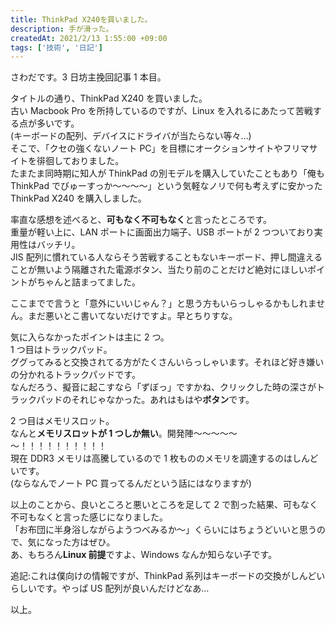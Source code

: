 ```yaml
---
title: ThinkPad X240を買いました。
description: 手が滑った。
createdAt: 2021/2/13 1:55:00 +09:00
tags: ['技術', '日記']
---
```


さわだです。3 日坊主挽回記事 1 本目。

タイトルの通り、ThinkPad X240 を買いました。  
古い Macbook Pro を所持しているのですが、Linux を入れるにあたって苦戦する点が多いです。  
(キーボードの配列、デバイスにドライバが当たらない等々…)  
そこで、「クセの強くないノート PC」を目標にオークションサイトやフリマサイトを徘徊しておりました。  
たまたま同時期に知人が ThinkPad の別モデルを購入していたこともあり「俺も ThinkPad でびゅーすっか～～～～」という気軽なノリで何も考えずに安かった ThinkPad X240 を購入しました。

率直な感想を述べると、**可もなく不可もなく**と言ったところです。  
重量が軽い上に、LAN ポートに画面出力端子、USB ポートが 2 つついており実用性はバッチリ。  
JIS 配列に慣れている人ならそう苦戦することもないキーボード、押し間違えることが無いよう隔離された電源ボタン、当たり前のことだけど絶対にほしいポイントがちゃんと詰まってました。

ここまでで言うと「意外にいいじゃん？」と思う方もいらっしゃるかもしれません。まだ悪いとこ書いてないだけですよ。早とちりすな。

気に入らなかったポイントは主に 2 つ。  
1 つ目はトラックパッド。  
ググってみると交換されてる方がたくさんいらっしゃいます。それほど好き嫌いの分かれるトラックパッドです。  
なんだろう、擬音に起こすなら「ずぼっ」ですかね、クリックした時の深さがトラックパッドのそれじゃなかった。あれはもはや**ボタン**です。

2 つ目はメモリスロット。  
なんと**メモリスロットが 1 つしか無い**。開発陣～～～～～～！！！！！！！！！！  
現在 DDR3 メモリは高騰しているので 1 枚もののメモリを調達するのはしんどいです。  
(ならなんでノート PC 買ってるんだという話にはなりますが)

以上のことから、良いところと悪いところを足して 2 で割った結果、可もなく不可もなくと言った感じになりました。  
「お布団に半身浴しながらようつべみるか～」くらいにはちょうどいいと思うので、気になった方はぜひ。 \
あ、もちろん**Linux 前提**ですよ、Windows なんか知らない子です。

追記:これは僕向けの情報ですが、ThinkPad 系列はキーボードの交換がしんどいらしいです。やっぱ US 配列が良いんだけどなあ…

以上。

